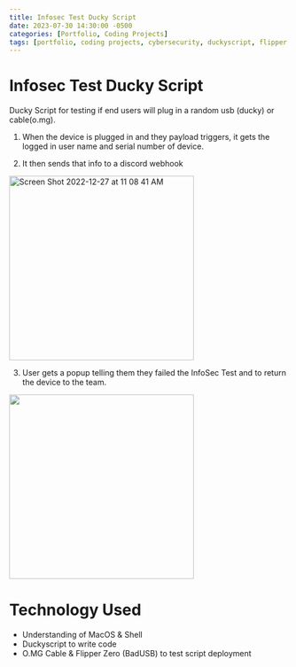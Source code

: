 ```yaml
---
title: Infosec Test Ducky Script
date: 2023-07-30 14:30:00 -0500
categories: [Portfolio, Coding Projects]
tags: [portfolio, coding projects, cybersecurity, duckyscript, flipper zero, o.mg]     # TAG names should always be lowercase
---
```


# Infosec Test Ducky Script

Ducky Script for testing if end users will plug in a random usb (ducky) or cable(o.mg).

1) When the device is plugged in and they payload triggers, it gets the logged in user name and serial number of device.

2) It then sends that info to a discord webhook
   
<img width="333" alt="Screen Shot 2022-12-27 at 11 08 41 AM" src="https://user-images.githubusercontent.com/112792126/209692167-1a0081d4-9446-42cb-bf51-5d1c93d0711c.png">

3) User gets a popup telling them they failed the InfoSec Test and to return the device to the team.
   
<img width="333" src="https://user-images.githubusercontent.com/112792126/209692487-6c9de450-f84f-409e-8b7a-c84e0d31144e.png">
  
# Technology Used

- Understanding of MacOS & Shell
- Duckyscript to write code
- O.MG Cable & Flipper Zero (BadUSB) to test script deployment
